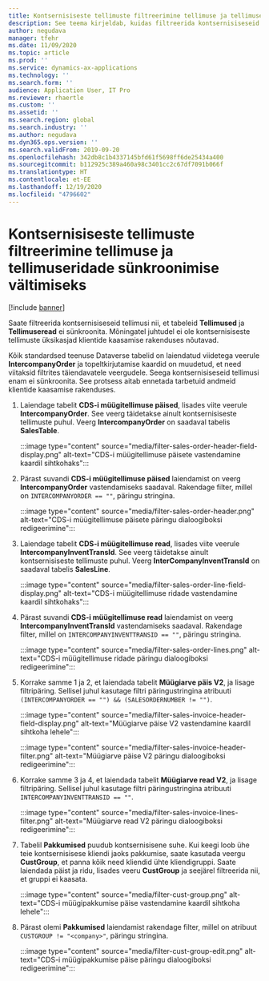 ```yaml
---
title: Kontsernisiseste tellimuste filtreerimine tellimuse ja tellimuseridade sünkroonimise vältimiseks
description: See teema kirjeldab, kuidas filtreerida kontsernisiseseid tellimusi nii, et tellimuste ja tellimuseridade üksused ei oleks sünkroonitud.
author: negudava
manager: tfehr
ms.date: 11/09/2020
ms.topic: article
ms.prod: ''
ms.service: dynamics-ax-applications
ms.technology: ''
ms.search.form: ''
audience: Application User, IT Pro
ms.reviewer: rhaertle
ms.custom: ''
ms.assetid: ''
ms.search.region: global
ms.search.industry: ''
ms.author: negudava
ms.dyn365.ops.version: ''
ms.search.validFrom: 2019-09-20
ms.openlocfilehash: 342db8c1b4337145bfd61f5698ff6de25434a400
ms.sourcegitcommit: b112925c389a460a98c3401cc2c67df7091b066f
ms.translationtype: HT
ms.contentlocale: et-EE
ms.lasthandoff: 12/19/2020
ms.locfileid: "4796602"
---
```

# <a name="filter-intercompany-orders-to-avoid-syncing-orders-and-orderlines"></a>Kontsernisiseste tellimuste filtreerimine tellimuse ja tellimuseridade sünkroonimise vältimiseks

[!include [banner](../../includes/banner.md)]

Saate filtreerida kontsernisiseseid tellimusi nii, et tabeleid **Tellimused** ja **Tellimuseread** ei sünkroonita. Mõningatel juhtudel ei ole kontsernisiseste tellimuste üksikasjad klientide kaasamise rakenduses nõutavad.

Kõik standardsed teenuse Dataverse tabelid on laiendatud viidetega veerule **IntercompanyOrder** ja topeltkirjutamise kaardid on muudetud, et need viitaksid filtrites täiendavatele veergudele. Seega kontsernisiseseid tellimusi enam ei sünkroonita. See protsess aitab ennetada tarbetuid andmeid klientide kaasamise rakenduses.

1. Laiendage tabelit **CDS-i müügitellimuse päised**, lisades viite veerule **IntercompanyOrder**. See veerg täidetakse ainult kontsernisiseste tellimuste puhul. Veerg **IntercompanyOrder** on saadaval tabelis **SalesTable**.

    :::image type="content" source="media/filter-sales-order-header-field-display.png" alt-text="CDS-i müügitellimuse päisete vastendamine kaardil sihtkohaks":::

2. Pärast suvandi **CDS-i müügitellimuse päised** laiendamist on veerg **IntercompanyOrder** vastendamiseks saadaval. Rakendage filter, millel on `INTERCOMPANYORDER == ""`, päringu stringina.

    :::image type="content" source="media/filter-sales-order-header.png" alt-text="CDS-i müügitellimuse päisete päringu dialoogiboksi redigeerimine":::

3. Laiendage tabelit **CDS-i müügitellimuse read**, lisades viite veerule **IntercompanyInventTransId**. See veerg täidetakse ainult kontsernisiseste tellimuste puhul. Veerg **InterCompanyInventTransId** on saadaval tabelis **SalesLine**.

    :::image type="content" source="media/filter-sales-order-line-field-display.png" alt-text="CDS-i müügitellimuse ridade vastendamine kaardil sihtkohaks":::

4. Pärast suvandi **CDS-i müügitellimuse read** laiendamist on veerg **IntercompanyInventTransId** vastendamiseks saadaval. Rakendage filter, millel on `INTERCOMPANYINVENTTRANSID == ""`, päringu stringina.

    :::image type="content" source="media/filter-sales-order-lines.png" alt-text="CDS-i müügitellimuse ridade päringu dialoogiboksi redigeerimine":::

5. Korrake samme 1 ja 2, et laiendada tabelit **Müügiarve päis V2**, ja lisage filtripäring. Sellisel juhul kasutage filtri päringustringina atribuuti `(INTERCOMPANYORDER == "") && (SALESORDERNUMBER != "")`.

    :::image type="content" source="media/filter-sales-invoice-header-field-display.png" alt-text="Müügiarve päise V2 vastendamine kaardil sihtkoha lehele":::

    :::image type="content" source="media/filter-sales-invoice-header-filter.png" alt-text="Müügiarve päise V2 päringu dialoogiboksi redigeerimine":::

6. Korrake samme 3 ja 4, et laiendada tabelit **Müügiarve read V2**, ja lisage filtripäring. Sellisel juhul kasutage filtri päringustringina atribuuti `INTERCOMPANYINVENTTRANSID == ""`.

    :::image type="content" source="media/filter-sales-invoice-lines-filter.png" alt-text="Müügiarve read V2 päringu dialoogiboksi redigeerimine":::

7. Tabelil **Pakkumised** puudub kontsernisisene suhe. Kui keegi loob ühe teie kontsernisisese kliendi jaoks pakkumise, saate kasutada veergu **CustGroup**, et panna kõik need kliendid ühte kliendigruppi. Saate laiendada päist ja ridu, lisades veeru **CustGroup** ja seejärel filtreerida nii, et gruppi ei kaasata.

    :::image type="content" source="media/filter-cust-group.png" alt-text="CDS-i müügipakkumise päise vastendamine kaardil sihtkoha lehele":::

8. Pärast olemi **Pakkumised** laiendamist rakendage filter, millel on atribuut `CUSTGROUP != "<company>"`, päringu stringina.

    :::image type="content" source="media/filter-cust-group-edit.png" alt-text="CDS-i müügipakkumise päise päringu dialoogiboksi redigeerimine":::

